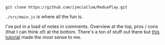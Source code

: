 
`git clone https://github.com/ijmccallum/ReduxPlay.git` 

`./src/main.js` is where all the fun is. 

I've put in a load of notes in comments. Overview at the top, pros / cons (that I can think of) at the bottom.  There's a ton of stuff out there but [this tutorial](https://github.com/happypoulp/redux-tutorial) made the most sense to me.